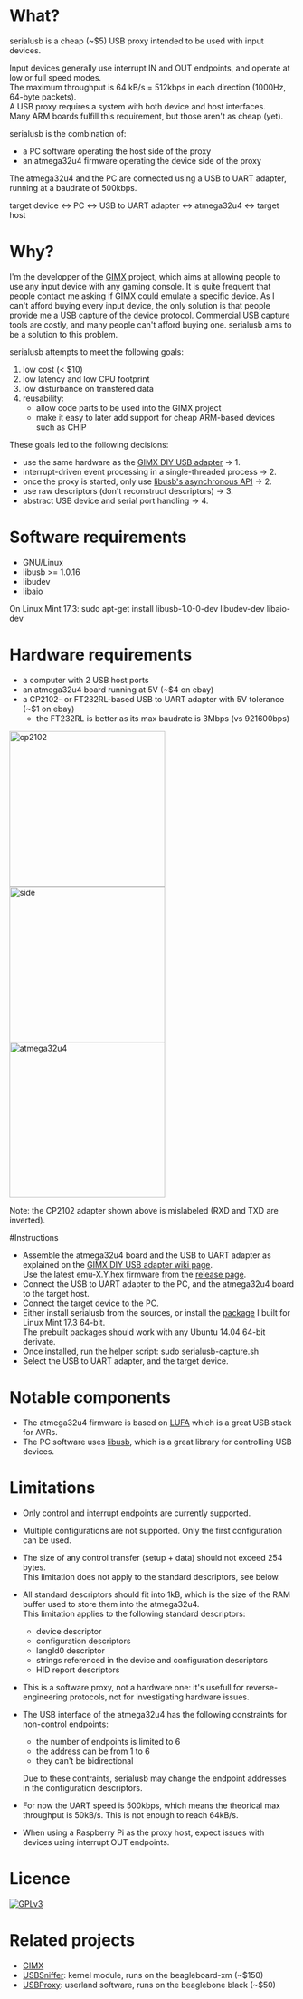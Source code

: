 # What?

serialusb is a cheap (~$5) USB proxy intended to be used with input devices.

Input devices generally use interrupt IN and OUT endpoints, and operate at low or full speed modes.  
The maximum throughput is 64 kB/s = 512kbps in each direction (1000Hz, 64-byte packets).  
A USB proxy requires a system with both device and host interfaces.  
Many ARM boards fulfill this requirement, but those aren't as cheap (yet).  

serialusb is the combination of:  
* a PC software operating the host side of the proxy
* an atmega32u4 firmware operating the device side of the proxy  

The atmega32u4 and the PC are connected using a USB to UART adapter, running at a baudrate of 500kbps.  

target device &harr; PC &harr; USB to UART adapter &harr; atmega32u4 &harr; target host  

# Why?

I'm the developper of the [GIMX](https://github.com/matlo/GIMX/) project, which aims at allowing people to use any input device with any gaming console. It is quite frequent that people contact me asking if GIMX could emulate a specific device. As I can't afford buying every input device, the only solution is that people provide me a USB capture of the device protocol. Commercial USB capture tools are costly, and many people can't afford buying one. serialusb aims to be a solution to this problem.  

serialusb attempts to meet the following goals:

1. low cost (< $10)
2. low latency and low CPU footprint
3. low disturbance on transfered data
4. reusability:
    * allow code parts to be used into the GIMX project
    * make it easy to later add support for cheap ARM-based devices such as CHIP

These goals led to the following decisions:

* use the same hardware as the [GIMX DIY USB adapter](http://gimx.fr/wiki/index.php?title=DIY_USB_adapter) &rarr; 1.
* interrupt-driven event processing in a single-threaded process &rarr; 2.
* once the proxy is started, only use [libusb's asynchronous API](http://libusb.sourceforge.net/api-1.0/group__asyncio.html) &rarr; 2.
* use raw descriptors (don't reconstruct descriptors) &rarr; 3.
* abstract USB device and serial port handling &rarr; 4.

# Software requirements

* GNU/Linux
* libusb >= 1.0.16
* libudev
* libaio

On Linux Mint 17.3:
sudo apt-get install libusb-1.0-0-dev libudev-dev libaio-dev

# Hardware requirements

* a computer with 2 USB host ports
* an atmega32u4 board running at 5V (~$4 on ebay)
* a CP2102- or FT232RL-based USB to UART adapter with 5V tolerance (~$1 on ebay)
   * the FT232RL is better as its max baudrate is 3Mbps (vs 921600bps)

<img src="http://gimx.fr/img/serialusb/serialusb-cp2102-wiring-s.png" alt="cp2102" width="275" />
<img src="http://gimx.fr/img/serialusb/serialusb-side-s.png" alt="side" width="275" />
<img src="http://gimx.fr/img/serialusb/serialusb-atmega32u4-wiring-s.png" alt="atmega32u4" width="275" />

Note: the CP2102 adapter shown above is mislabeled (RXD and TXD are inverted).

#Instructions

* Assemble the atmega32u4 board and the USB to UART adapter as explained on the [GIMX DIY USB adapter wiki page](http://gimx.fr/wiki/index.php?title=DIY_USB_adapter).  
   Use the latest emu-X.Y.hex firmware from the [release page](https://github.com/matlo/serialusb/releases).  
* Connect the USB to UART adapter to the PC, and the atmega32u4 board to the target host.  
* Connect the target device to the PC.  
* Either install serialusb from the sources, or install the [package](https://github.com/matlo/serialusb/releases) I built for Linux Mint 17.3 64-bit.  
   The prebuilt packages should work with any Ubuntu 14.04 64-bit derivate.  
* Once installed, run the helper script: sudo serialusb-capture.sh  
* Select the USB to UART adapter, and the target device.  

# Notable components

* The atmega32u4 firmware is based on [LUFA](https://github.com/abcminiuser/lufa) which is a great USB stack for AVRs.
* The PC software uses [libusb](http://libusb.info/), which is a great library for controlling USB devices.

# Limitations

* Only control and interrupt endpoints are currently supported.
* Multiple configurations are not supported. Only the first configuration can be used.
* The size of any control transfer (setup + data) should not exceed 254 bytes.  
This limitation does not apply to the standard descriptors, see below.
* All standard descriptors should fit into 1kB, which is the size of the RAM buffer used to store them into the atmega32u4.  
This limitation applies to the following standard descriptors:
   * device descriptor
   * configuration descriptors
   * langId0 descriptor
   * strings referenced in the device and configuration descriptors
   * HID report descriptors
* This is a software proxy, not a hardware one: it's usefull for reverse-engineering protocols, not for investigating hardware issues.
* The USB interface of the atmega32u4 has the following constraints for non-control endpoints:
   * the number of endpoints is limited to 6
   * the address can be from 1 to 6
   * they can't be bidirectional

   Due to these contraints, serialusb may change the endpoint addresses in the configuration descriptors.
* For now the UART speed is 500kbps, which means the theorical max throughput is 50kB/s. This is not enough to reach 64kB/s.
* When using a Raspberry Pi as the proxy host, expect issues with devices using interrupt OUT endpoints.

# Licence

[![GPLv3](http://www.gnu.org/graphics/gplv3-127x51.png)](http://www.gnu.org/licenses/gpl-3.0.html)

# Related projects

* [GIMX](https://github.com/matlo/GIMX/)
* [USBSniffer](https://github.com/matlo/bb_usb_sniffer): kernel module, runs on the beagleboard-xm (~$150)
* [USBProxy](https://github.com/dominicgs/USBProxy): userland software, runs on the beaglebone black (~$50)
